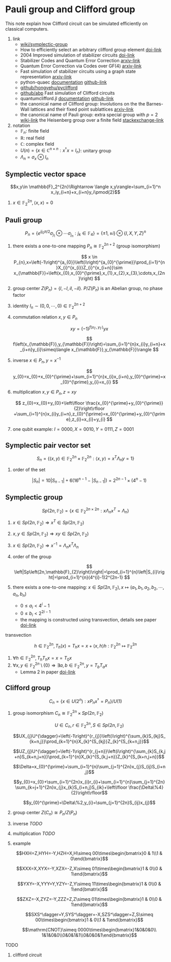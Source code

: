 # Pauli group and Clifford group

This note explain how Clifford circuit can be simulated efficiently on classical computers.

1. link
    * [wiki/symplectic-group](https://en.wikipedia.org/wiki/Symplectic_group)
    * How to efficiently select an arbitrary clifford group element [doi-link](https://doi.org/10.1063%2F1.4903507)
    * 2004 Improved simulation of stabilizer circuits [doi-link](https://doi.org/10.1103/PhysRevA.70.052328)
    * Stabilizer Codes and Quantum Error Correction [arxiv-link](https://arxiv.org/abs/quant-ph/9705052)
    * Quantum Error Correction via Codes over GF(4) [arxiv-link](https://arxiv.org/abs/quant-ph/9608006)
    * Fast simulation of stabilizer circuits using a graph state representation [arxiv-link](https://arxiv.org/abs/quant-ph/0504117)
    * python-quaec [documentation](http://www.cgranade.com/python-quaec/index.html) [github-link](https://github.com/cgranade/python-quaec)
    * [github/hongyehu/pyclifford](https://github.com/hongyehu/PyClifford)
    * [github/abp](https://github.com/peteshadbolt/abp) Fast simulation of Clifford circuits
    * quantumclifford.jl [documentation](https://quantumsavory.github.io/QuantumClifford.jl/stable/) [github-link](https://github.com/QuantumSavory/QuantumClifford.jl)
    * the canonical name of Clifford group: Involutions on the the Barnes-Wall lattices and their fixed point sublattices [arxiv-link](https://arxiv.org/abs/math/0511084)
    * the canonical name of Pauli group: extra special group with $p=2$ [wiki-link](https://en.wikipedia.org/wiki/Extra_special_group) the Heisenberg group over a finite field [stackexchange-link](https://quantumcomputing.stackexchange.com/q/26351)
2. notation
    * $\mathbb{F}_n$: finite field
    * $\mathbb{R}$: real field
    * $\mathbb{C}$: complex field
    * $U(n)=\lbrace x\in\mathbb{C}^{n\times n}:x^\dagger x=I_n \rbrace$: unitary group
    * $\Lambda_n=\sigma_x\otimes I_n$

## Symplectic vector space

$$x,y\in \mathbb{F}_2^{2n}\Rightarrow \langle x,y\rangle=\sum_{i=1}^n x_iy_{i+n}+x_{i+n}y_i\pmod{2}$$

1. $x\in\mathbb{F}_2^{2n},\langle x,x\rangle=0$

## Pauli group

$$P_{n}=\lbrace e^{ij_{0}\pi/2}\sigma_{j_{1}}\otimes\cdots\sigma_{j_{n}}:j_{k}\in\mathbb{F}_{4}\rbrace =\lbrace \pm1,\pm i\rbrace \otimes\lbrace I,X,Y,Z\rbrace ^{n}$$

1. there exists a one-to-one mapping $P_{n}\cong \mathbb{F}_{2}^{2n+2}$ (group isomorphism)

     $$ x \in P_{n},x=\left(-1\right)^{a_{0}}\left(i\right)^{a_{0}^{\prime}}\prod_{i=1}^{n}X_{i}^{x_{i}}Z_{i}^{x_{i+n}}\sim x_{\mathbb{F}}=\left(x_{0},x_{0}^{\prime},x_{1},x_{2},x_{3},\cdots,x_{2n}\right) $$

2. group center $Z(P_n)=\left\{I,-I,iI,-iI\right\}$. $P/Z(P_n)$ is an Abelian group, no phase factor
3. identity $I_n\sim (0,0,\cdots,0)\in\mathbb{F}^{2n+2}_2$
4. commutation relation $x,y\in P_{n}$

     $$ xy=\left(-1\right)^{f\left(x_{\mathbb{F}},y_{\mathbb{F}}\right)}yx $$

     $$ f\left(x_{\mathbb{F}},y_{\mathbb{F}}\right)=\sum_{i=1}^{n}x_{i}y_{i+n}+x_{i+n}y_{i}\simeq\langle x_{\mathbb{F}},y_{\mathbb{F}}\rangle $$

5. inverse $x\in P_{n},y=x^{-1}$

     $$ y_{0}=x_{0}+x_{0}^{\prime}+\sum_{i=1}^{n}x_{i}x_{i+n},y_{0}^{\prime}=x_{0}^{\prime},y_{i}=x_{i} $$

6. multiplication $x,y\in P_n,z=xy$

     $$ z_{0}=x_{0}+y_{0}+\left\lfloor \frac{x_{0}^{\prime}+y_{0}^{\prime}}{2}\right\rfloor +\sum_{i=1}^{n}x_{i}y_{i+n},z_{0}^{\prime}=x_{0}^{\prime}+y_{0}^{\prime},z_{i}=x_{i}+y_{i} $$

7. one qubit example: $I=0000,X=0010,Y=0111,Z=0001$

## Symplectic pair vector set

$$ S_{n}=\lbrace \left(x,y\right)\in\mathbb{F}_{2}^{2n}\times\mathbb{F}_{2}^{2n}:\langle x,y\rangle=x^{T}\Lambda_{n}y=1\rbrace $$

1. order of the set

    $$ \left|S_{n}\right|=10\left|S_{n-1}\right|+6\left(16^{n-1}-\left|S_{n-1}\right|\right)=2^{2n-1}\times\left(4^{n}-1\right) $$

## Symplectic group

$$ Sp\left(2n,\mathbb{F}_{2}\right)=\lbrace x\in\mathbb{F}_{2}^{2n\times2n}:x\Lambda_{n}x^{T}=\Lambda_{n}\rbrace $$

1. $x\in Sp\left(2n,\mathbb{F}_{2}\right)\Rightarrow x^{T}\in Sp\left(2n,\mathbb{F}_{2}\right)$
2. $x,y\in Sp\left(2n,\mathbb{F}_{2}\right)\Rightarrow xy\in Sp\left(2n,\mathbb{F}_{2}\right)$
3. $x\in Sp\left(2n,\mathbb{F}_{2}\right)\Rightarrow x^{-1}=\Lambda_{n}x^{T}\Lambda_{n}$
4. order of the group

    $$ \left|Sp\left(2n,\mathbb{F}_{2}\right)\right|=\prod_{i=1}^{n}\left|S_{i}\right|=\prod_{i=1}^{n}(4^{i}-1)2^{2n-1} $$

5. there exists a one-to-one mapping: $x\in Sp\left(2n,\mathbb{F}_{2}\right),x\mapsto\left(a_{1},b_{1},a_{2},b_{2},\cdots,a_{n},b_{n}\right)$
    * $0\leq a_{i}<4^{i}-1$
    * $0\leq b_{i}<2^{2i-1}$
    * the mapping is constructed using transvection, details see paper [doi-link](https://doi.org/10.1063%2F1.4903507)

transvection

$$h\in\mathbb{F}_{2}^{2n},T_{h}\left(x\right)=T_{h}x=x+\langle x,h\rangle h:\mathbb{F}_{2}^{2n}
\mapsto\mathbb{F}_{2}^{2n}$$

1. $\forall h\in\mathbb{F}_{2}^{2n},T_{h}T_{h}x=x=T_{0}x$
2. $\forall x,y\in\mathbb{F}_{2}^{2n}\setminus\lbrace 0\rbrace \Rightarrow\exists a,b\in\mathbb{F}_{2}^{2n},y=T_{b}T_{a}x$
    * Lemma 2 in paper [doi-link](https://doi.org/10.1063%2F1.4903507)

## Clifford group

$$C_{n}=\lbrace x\in U\left(2^{n}\right):xP_{n}x^{\dagger}=P_{n}\rbrace /U\left(1\right)$$

1. group isomorphism $C_{n}\cong\mathbb{F}_{2}^{2n}\times Sp\left(2n,\mathbb{F}_{2}\right)$

    $$ U\in C_{n},r\in\mathbb{F}_{2}^{2n},S\in Sp\left(2n,\mathbb{F}_{2}\right) $$

    $$UX_{j}U^{\dagger}=\left(-1\right)^{r_{j}}\left(i\right)^{\sum_{k}S_{kj}S_{k+n,j}}\prod_{k=1}^{n}X_{k}^{S_{kj}}Z_{k}^{S_{k+n,j}}$$

    $$UZ_{j}U^{\dagger}=\left(-1\right)^{r_{j+n}}\left(i\right)^{\sum_{k}S_{k,j+n}S_{k+n,j+n}}\prod_{k=1}^{n}X_{k}^{S_{k,j+n}}Z_{k}^{S_{k+n,j+n}}$$

    $$\Delta=x_{0}^{\prime}+\sum_{i=1}^{n}\sum_{j=1}^{2n}x_{j}S_{ij}S_{i+n,j}$$

    $$y_{0}=x_{0}+\sum_{i=1}^{2n}x_{i}r_{i}+\sum_{i=1}^{n}\sum_{j=1}^{2n}\sum_{k=j+1}^{2n}x_{j}x_{k}S_{i+n,j}S_{ik}+\left\lfloor \frac{\Delta\%4}{2}\right\rfloor$$

    $$y_{0}^{\prime}=\Delta\%2,y_{i}=\sum_{j=1}^{2n}S_{ij}x_{j}$$

2. group center $Z(C_n)\cong P_n/Z(P_n)$
3. inverse *TODO*
4. multiplication *TODO*
5. example

    $$HXH=Z,HYH=-Y,HZH=X,H\simeq 00\times\begin{bmatrix}0 & 1\\1 & 0\end{bmatrix}$$

    $$XXX=X,XYX=-Y,XZX=-Z,X\simeq 01\times\begin{bmatrix}1 & 0\\0 & 1\end{bmatrix}$$

    $$YXY=-X,YYY=Y,YZY=-Z,Y\simeq 11\times\begin{bmatrix}1 & 0\\0 & 1\end{bmatrix}$$

    $$ZXZ=-X,ZYZ=-Y,ZZZ=Z,Z\simeq 01\times\begin{bmatrix}1 & 0\\0 & 1\end{bmatrix}$$

    $$SXS^\dagger=Y,SYS^\dagger=-X,SZS^\dagger=Z,S\simeq 00\times\begin{bmatrix}1 & 0\\1 & 1\end{bmatrix}$$

    $$\mathrm{CNOT}\simeq 0000\times\begin{bmatrix}1&0&0&0\\ 1&1&0&0\\0&0&1&1\\0&0&0&1\end{bmatrix}$$

TODO

1. clifford circuit
